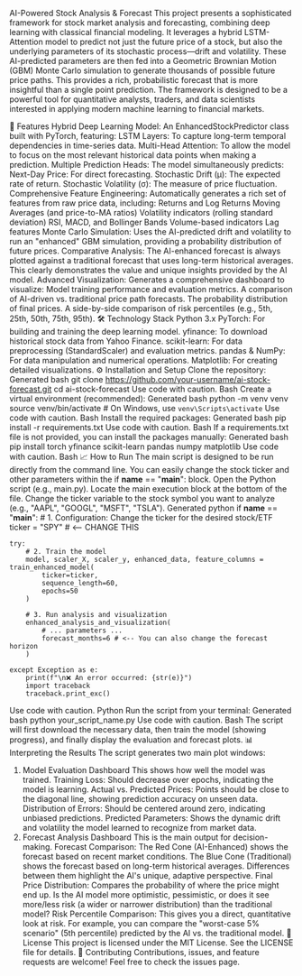 AI-Powered Stock Analysis & Forecast
This project presents a sophisticated framework for stock market analysis and forecasting, combining deep learning with classical financial modeling. It leverages a hybrid LSTM-Attention model to predict not just the future price of a stock, but also the underlying parameters of its stochastic process—drift and volatility.
These AI-predicted parameters are then fed into a Geometric Brownian Motion (GBM) Monte Carlo simulation to generate thousands of possible future price paths. This provides a rich, probabilistic forecast that is more insightful than a single point prediction.
The framework is designed to be a powerful tool for quantitative analysts, traders, and data scientists interested in applying modern machine learning to financial markets.
<!-- It's a good practice to add a screenshot of your output. Replace this with your own image URL. -->
🚀 Features
Hybrid Deep Learning Model: An EnhancedStockPredictor class built with PyTorch, featuring:
LSTM Layers: To capture long-term temporal dependencies in time-series data.
Multi-Head Attention: To allow the model to focus on the most relevant historical data points when making a prediction.
Multiple Prediction Heads: The model simultaneously predicts:
Next-Day Price: For direct forecasting.
Stochastic Drift (μ): The expected rate of return.
Stochastic Volatility (σ): The measure of price fluctuation.
Comprehensive Feature Engineering: Automatically generates a rich set of features from raw price data, including:
Returns and Log Returns
Moving Averages (and price-to-MA ratios)
Volatility indicators (rolling standard deviation)
RSI, MACD, and Bollinger Bands
Volume-based indicators
Lag features
Monte Carlo Simulation: Uses the AI-predicted drift and volatility to run an "enhanced" GBM simulation, providing a probability distribution of future prices.
Comparative Analysis: The AI-enhanced forecast is always plotted against a traditional forecast that uses long-term historical averages. This clearly demonstrates the value and unique insights provided by the AI model.
Advanced Visualization: Generates a comprehensive dashboard to visualize:
Model training performance and evaluation metrics.
A comparison of AI-driven vs. traditional price path forecasts.
The probability distribution of final prices.
A side-by-side comparison of risk percentiles (e.g., 5th, 25th, 50th, 75th, 95th).
🛠️ Technology Stack
Python 3.x
PyTorch: For building and training the deep learning model.
yfinance: To download historical stock data from Yahoo Finance.
scikit-learn: For data preprocessing (StandardScaler) and evaluation metrics.
pandas & NumPy: For data manipulation and numerical operations.
Matplotlib: For creating detailed visualizations.
⚙️ Installation and Setup
Clone the repository:
Generated bash
git clone https://github.com/your-username/ai-stock-forecast.git
cd ai-stock-forecast
Use code with caution.
Bash
Create a virtual environment (recommended):
Generated bash
python -m venv venv
source venv/bin/activate  # On Windows, use `venv\Scripts\activate`
Use code with caution.
Bash
Install the required packages:
Generated bash
pip install -r requirements.txt
Use code with caution.
Bash
If a requirements.txt file is not provided, you can install the packages manually:
Generated bash
pip install torch yfinance scikit-learn pandas numpy matplotlib
Use code with caution.
Bash
📈 How to Run
The main script is designed to be run directly from the command line. You can easily change the stock ticker and other parameters within the if __name__ == "__main__": block.
Open the Python script (e.g., main.py).
Locate the main execution block at the bottom of the file.
Change the ticker variable to the stock symbol you want to analyze (e.g., "AAPL", "GOOGL", "MSFT", "TSLA").
Generated python
if __name__ == "__main__":
    # 1. Configuration: Change the ticker for the desired stock/ETF
    ticker = "SPY"  # <-- CHANGE THIS
    
    try:
        # 2. Train the model
        model, scaler_X, scaler_y, enhanced_data, feature_columns = train_enhanced_model(
            ticker=ticker, 
            sequence_length=60, 
            epochs=50
        )
        
        # 3. Run analysis and visualization
        enhanced_analysis_and_visualization(
            # ... parameters ...
            forecast_months=6 # <-- You can also change the forecast horizon
        )
        
    except Exception as e:
        print(f"\n❌ An error occurred: {str(e)}")
        import traceback
        traceback.print_exc()
Use code with caution.
Python
Run the script from your terminal:
Generated bash
python your_script_name.py
Use code with caution.
Bash
The script will first download the necessary data, then train the model (showing progress), and finally display the evaluation and forecast plots.
📊 Interpreting the Results
The script generates two main plot windows:
1. Model Evaluation Dashboard
This shows how well the model was trained.
Training Loss: Should decrease over epochs, indicating the model is learning.
Actual vs. Predicted Prices: Points should be close to the diagonal line, showing prediction accuracy on unseen data.
Distribution of Errors: Should be centered around zero, indicating unbiased predictions.
Predicted Parameters: Shows the dynamic drift and volatility the model learned to recognize from market data.
2. Forecast Analysis Dashboard
This is the main output for decision-making.
Forecast Comparison: The Red Cone (AI-Enhanced) shows the forecast based on recent market conditions. The Blue Cone (Traditional) shows the forecast based on long-term historical averages. Differences between them highlight the AI's unique, adaptive perspective.
Final Price Distribution: Compares the probability of where the price might end up. Is the AI model more optimistic, pessimistic, or does it see more/less risk (a wider or narrower distribution) than the traditional model?
Risk Percentile Comparison: This gives you a direct, quantitative look at risk. For example, you can compare the "worst-case 5% scenario" (5th percentile) predicted by the AI vs. the traditional model.
📜 License
This project is licensed under the MIT License. See the LICENSE file for details.
🤝 Contributing
Contributions, issues, and feature requests are welcome! Feel free to check the issues page.
